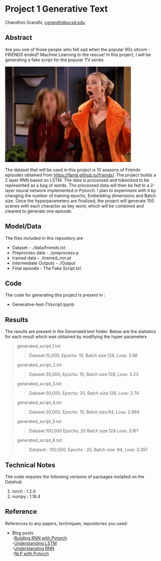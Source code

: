 # Project 1 Generative Text

Chandhini Grandhi, cgrandhi@ucsd.edu


## Abstract

Are you one of those people who felt sad when the popular 90s sitcom - FRIENDS ended? Machine Learning to the rescue! In this project, I will be generating a fake script for the popular TV series. 

![Alt Text](https://github.com/ucsd-ml-arts/generative-text-chandhini/blob/master/Friends.gif)

The dataset that will be used in this project is 10 seasons of Friends episodes obtained from https://fangj.github.io/friends/ .The project builds a 2 layer RNN based on LSTM. The data is processed and  tokenized to be represented as a bag of words. The processed data will then be fed to a 2-layer neural network implemented in Pytorch. I plan to experiment with it by changing the number of training epochs, Embedding dimensions and Batch size. Once the hyperparameters are finalized, the project will generate 100 scenes with each character as key word, which will be combined and cleaned to generate one episode. 


## Model/Data

The files included in this repository are
- Dataset - ./data/friends.txt
- Preprocess data - ./preprocess.p
- trained data - ./trained_rnn.pt
- Intermediate Outputs - ./Output
- Final episode - The Fake Script.txt

## Code

The code for generating this project is present in  :
- Generative-text-TVscript.ipynb 

## Results

The results are present in the Generated test folder. Below are the statistics for each result which was obtained by modifying the hyper parameters

> generated_script_1.txt
>> Dataset:10,000,
>> Epochs: 10, 
>> Batch size:128,
>> Loss: 3.98

> generated_script_2.txt
>> Dataset:30,000,
>> Epochs: 10,
>> Batch size:128,
>> Loss: 3.23

> generated_script_3.txt
>> Dataset:30,000,
>> Epochs: 20,
>> Batch size:128, 
>> Loss: 2.74

> generated_script_4.txt
>> Dataset:30,000,
>> Epochs: 10,
>> Batch size:64, 
>> Loss: 2.664

> generated_script_5.txt
>> Dataset:100,000 
>> Epochs: 20 
>> Batch size:128 
>> Loss: 3.161

> generated_script_6.txt:
>> Datatset : 100,000,
>> Epochs : 20,
>> Batch size: 64,
>> Loss: 3.397


## Technical Notes

The code requires the following versions of packages installed on the Datahub
1. torch : 1.2.0
2. numpy : 1.16.4


## Reference

References to any papers, techniques, repositories you used:
- Blog posts<br />
  -[Building RNN with Pytorch](https://blog.floydhub.com/a-beginners-guide-on-recurrent-neural-networks-with-pytorch/)<br />
  -[Understanding LSTM](https://colah.github.io/posts/2015-08-Understanding-LSTMs/)<br />
  -[Understanding RNN](http://karpathy.github.io/2015/05/21/rnn-effectiveness/)<br />
  -[NLP with Pytorch](https://pytorch.org/tutorials/intermediate/char_rnn_classification_tutorial.html)<br />
